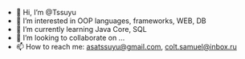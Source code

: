 - 👋 Hi, I’m @Tssuyu
- 👀 I’m interested in OOP languages, frameworks, WEB, DB
- 🌱 I’m currently learning Java Core, SQL
- 💞️ I’m looking to collaborate on ...
- 📫 How to reach me: asatssuyu@gmail.com, colt.samuel@inbox.ru

<!---
Tssuyu/Tssuyu is a ✨ special ✨ repository because its `README.md` (this file) appears on your GitHub profile.
You can click the Preview link to take a look at your changes.
--->
